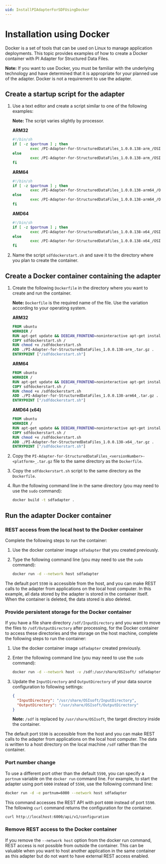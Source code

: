 ```yaml
---
uid: InstallPIAdapterForSDFUsingDocker
---
```


# Installation using Docker

Docker is a set of tools that can be used on Linux to manage application deployments. This topic provides examples of how to create a Docker container with PI Adapter for Structured Data Files.

**Note:** If you want to use Docker, you must be familiar with the underlying technology and have determined that it is appropriate for your planned use of the adapter. Docker is not a requirement to use the adapter.

## Create a startup script for the adapter

1. Use a text editor and create a script similar to one of the following examples:

    **Note:** The script varies slightly by processor.

    **ARM32**

    ```bash
    #!/bin/sh
    if [ -z $portnum ] ; then
            exec /PI-Adapter-for-StructuredDataFiles_1.0.0.138-arm_/OSIsoft.Data.System.Host
    else
            exec /PI-Adapter-for-StructuredDataFiles_1.0.0.138-arm_/OSIsoft.Data.System.Host --port:$portnum
    fi
    ```
    
    **ARM64**
    
    ```bash
    #!/bin/sh
    if [ -z $portnum ] ; then
            exec /PI-Adapter-for-StructuredDataFiles_1.0.0.138-arm64_/OSIsoft.Data.System.Host
    else
            exec /PI-Adapter-for-StructuredDataFiles_1.0.0.138-arm64_/OSIsoft.Data.System.Host --port:$portnum
    fi
    ```
    
    **AMD64**
    
    ```bash
    #!/bin/sh
    if [ -z $portnum ] ; then
            exec /PI-Adapter-for-StructuredDataFiles_1.0.0.138-x64_/OSIsoft.Data.System.Host
    else
            exec /PI-Adapter-for-StructuredDataFiles_1.0.0.138-x64_/OSIsoft.Data.System.Host --port:$portnum
    fi
    ```
    
2. Name the script `sdfdockerstart.sh` and save it to the directory where you plan to create the container.

## Create a Docker container containing the adapter

1. Create the following `Dockerfile` in the directory where you want to create and run the container. 

    **Note:** `Dockerfile` is the required name of the file. Use the variation according to your operating system.

    **ARM32**

    ```dockerfile
    FROM ubuntu
    WORKDIR /
    RUN apt-get update && DEBIAN_FRONTEND=noninteractive apt-get install -y ca-certificates libicu60 libssl1.1 curl
    COPY sdfdockerstart.sh /
    RUN chmod +x /sdfdockerstart.sh
    ADD ./PI-Adapter-for-StructuredDataFiles_1.0.0.138-arm_.tar.gz .
    ENTRYPOINT ["/sdfdockerstart.sh"]
    ```
    
    **ARM64**

    ```dockerfile
    FROM ubuntu
    WORKDIR /
    RUN apt-get update && DEBIAN_FRONTEND=noninteractive apt-get install -y ca-certificates libicu66 libssl1.1 curl
    COPY sdfdockerstart.sh /
    RUN chmod +x /sdfdockerstart.sh
    ADD ./PI-Adapter-for-StructuredDataFiles_1.0.0.138-arm64_.tar.gz .
    ENTRYPOINT ["/sdfdockerstart.sh"]
    ```

    **AMD64 (x64)**

    ```dockerfile
    FROM ubuntu
    WORKDIR /
    RUN apt-get update && DEBIAN_FRONTEND=noninteractive apt-get install -y ca-certificates libicu66 libssl1.1 curl
    COPY sdfdockerstart.sh /
    RUN chmod +x /sdfdockerstart.sh
    ADD ./PI-Adapter-for-StructuredDataFiles_1.0.0.138-x64_.tar.gz .
    ENTRYPOINT ["/sdfdockerstart.sh"]
    ```

2. Copy the `PI-Adapter-for-StructuredDataFiles_<versionNumber>-<platform>_.tar.gz` file to the same directory as the `Dockerfile`.

3. Copy the `sdfdockerstart.sh` script to the same directory as the `Dockerfile`.

4. Run the following command line in the same directory (you may need to use the `sudo` command):

    ```bash
    docker build -t sdfadapter .
    ```

## Run the adapter Docker container

### REST access from the local host to the Docker container

Complete the following steps to run the container:

1. Use the docker container image `sdfadapter` that you created previously.

2. Type the following command line (you may need to use the `sudo` command):

    ```bash
    docker run -d --network host sdfadapter
    ```

The default port `5590` is accessible from the host, and you can make REST calls to the adapter from applications on the local host computer. In this example, all data stored by the adapter is stored in the container itself. When the container is deleted, the data stored is also deleted.

### Provide persistent storage for the Docker container

If you have a file share directory `/sdf/InputDirectory` and you want to move the files to `/sdf/OutputDirectory` after processing, for the Docker container to access these directories and the storage on the host machine, complete the following steps to run the container:

1. Use the docker container image `sdfadapter` created previously.

2. Enter the following command line (you may need to use the `sudo` command):

    ```bash
    docker run -d --network host -v /sdf:/usr/share/OSIsoft/ sdfadapter
    ```

3. Update the `InputDirectory` and `OutputDirectory` of your data source configuration to following settings:

    ```json
    {
      "InputDirectory": "/usr/share/OSIsoft/InputDirectory",
      "OutputDirectory": "/usr/share/OSIsoft/OutputDirectory"
    }
    ```

    **Note:** `/sdf` is replaced by `/usr/share/OSIsoft`, the target directory inside the container.

The default port `5590` is accessible from the host and you can make REST calls to the adapter from applications on the local host computer. The data is written to a host directory on the local machine `/sdf` rather than the container.

### Port number change

To use a different port other than the default `5590`, you can specify a `portnum` variable on the `docker run` command line. For example, to start the adapter using port `6000` instead of `5590`, use the following command line:

```bash
docker run -d -e portnum=6000 --network host sdfadapter
```

This command accesses the REST API with port `6000` instead of port `5590`. The following `curl` command returns the configuration for the container.

```bash
curl http://localhost:6000/api/v1/configuration
```

### Remove REST access to the Docker container

If you remove the `--network host` option from the docker run command, REST access is not possible from outside the container. This can be valuable when you want to host another application in the same container as this adapter but do not want to have external REST access enabled.
